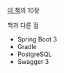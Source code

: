 [이 책](https://wikibook.co.kr/springboot/)의 10장

책과 다른 점
- Spring Boot 3
- Gradle
- PostgreSQL
- Swagger 3